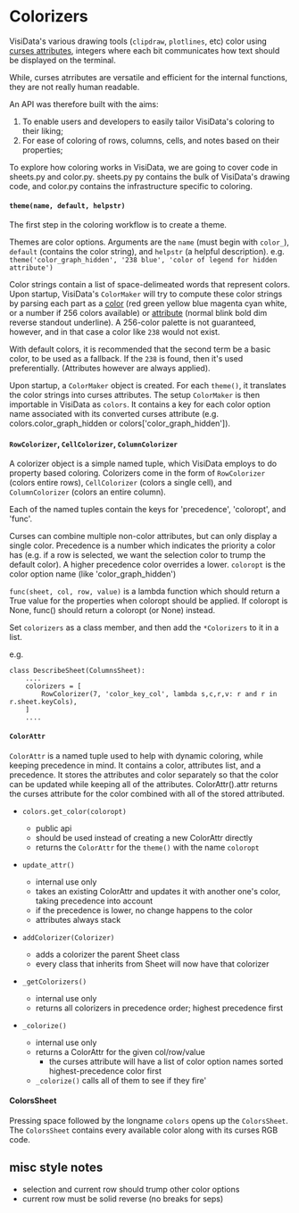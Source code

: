 # Colorizers

VisiData's various drawing tools (`clipdraw`, `plotlines`, etc) color using [curses attributes](https://docs.python.org/3/howto/curses.html#attributes-and-color), integers where each bit communicates how text should be displayed on the terminal.

While, curses atrributes are versatile and efficient for the internal functions, they are not really human readable.

An API was therefore built with the aims:
1) To enable users and developers to easily tailor VisiData's coloring to their liking;
2) For ease of coloring of rows, columns, cells, and notes based on their properties;

To explore how coloring works in VisiData, we are going to cover code in sheets.py and color.py. sheets.py py contains the bulk of VisiData's drawing code, and color.py contains the infrastructure specific to coloring.

#### `theme(name, default, helpstr)`

The first step in the coloring workflow is to create a theme.

Themes are color options. Arguments are the `name` (must begin with `color_`), `default` (contains the color string), and `helpstr` (a helpful description). e.g. `theme('color_graph_hidden', '238 blue', 'color of legend for hidden attribute')`

Color strings contain a list of space-delimeated words that represent colors. Upon startup, VisiData's `ColorMaker` will try to compute these color strings by parsing each part as a [color](https://github.com/saulpw/visidata/blob/develop/visidata/color.py#L72) (red green yellow blue magenta cyan white, or a number if 256 colors available) or [attribute](https://github.com/saulpw/visidata/blob/develop/visidata/color.py#L76) (normal blink bold dim reverse standout underline). A 256-color palette is not guaranteed, however, and in that case a color like `238` would not exist.

With default colors, it is recommended that the second term be a basic color, to be used as a fallback. If the `238` is found, then it's used preferentially. (Attributes however are always applied).

Upon startup, a `ColorMaker` object is created. For each `theme()`, it translates the color strings into curses attributes. The setup `ColorMaker` is then importable in VisiData as `colors`. It contains a key for each color option name associated with its converted curses attribute (e.g. colors.color_graph_hidden or colors['color_graph_hidden']).


#### `RowColorizer`, `CellColorizer`, `ColumnColorizer`

A colorizer object is a simple named tuple, which VisiData employs to do property based coloring. Colorizers come in the form of `RowColorizer` (colors entire rows), `CellColorizer` (colors a single cell), and `ColumnColorizer` (colors an entire column).

Each of the named tuples contain the keys for 'precedence',  'coloropt', and 'func'.

Curses can combine multiple non-color attributes, but can only display a single color. Precedence is a number which indicates the priority a color has (e.g. if a row is selected, we want the selection color to trump the default color). A higher precedence color overrides a lower. `coloropt` is the color option name (like 'color_graph_hidden')

`func(sheet, col, row, value)` is a lambda function which should return a True value for the properties when coloropt should be applied. If coloropt is None, func() should return a coloropt (or None) instead.

Set `colorizers` as a class member, and then add the `*Colorizers` to it in a list.

e.g.
```
class DescribeSheet(ColumnsSheet):
    ....
    colorizers = [
        RowColorizer(7, 'color_key_col', lambda s,c,r,v: r and r in r.sheet.keyCols),
    ]
    ....
```

#### `ColorAttr`

`ColorAttr` is a named tuple used to help with dynamic coloring, while keeping precedence in mind. It contains a color, attributes list, and a precedence. It stores the attributes and color separately so that the color can be updated while keeping all of the attributes. ColorAttr().attr returns the curses attribute for the color combined with all of the stored attributed.

- `colors.get_color(coloropt)`
    - public api
    - should be used instead of creating a new ColorAttr directly
    - returns the `ColorAttr` for the `theme()` with the name `coloropt`

- `update_attr()`
    - internal use only
    - takes an existing ColorAttr and updates it with another one's color, taking precedence into account
    - if the precedence is lower, no change happens to the color
    - attributes always stack

- `addColorizer(Colorizer)`
    - adds a colorizer the parent Sheet class
    - every class that inherits from Sheet will now have that colorizer


- `_getColorizers()`
    - internal use only
    - returns all colorizers in precedence order; highest precedence first

- `_colorize()`
    - internal use only
    - returns a ColorAttr for the given col/row/value
        - the curses attribute will have a list of color option names sorted highest-precedence color first
    - `_colorize()` calls all of them to see if they fire'


#### ColorsSheet

Pressing space followed by the longname `colors` opens up the `ColorsSheet`. The `ColorsSheet` contains every available color along with its curses RGB code.


## misc style notes
- selection and current row should trump other color options
- current row must be solid reverse (no breaks for seps)
